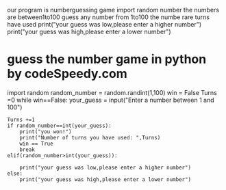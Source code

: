 our program is numberguessing game
import random number
the numbers are between1to100
guess any number from  1to100
the numbe rare turns have used 
print("your guess was low,please enter a higher number")
print("your guess was high,please enter a lower number")




# guess the number game in python by codeSpeedy.com
import random
random_number = random.randint(1,100)
win = False
Turns =0
while win==False:
    your_guess = input("Enter a number between 1 and 100")

    Turns +=1
    if random_number==int(your_guess):
        print("you won!")
        print("Number of turns you have used: ",Turns)
        win == True
        break
    elif(random_number>int(your_guess)):

        print("your guess was low,please enter a higher number")
    else:
        print("your guess was high,please enter a lower number")

